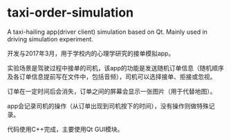 # taxi-order-simulation
A taxi-hailing app(driver client) simulation based on Qt.  Mainly used in driving simulation experiment.

开发与2017年3月，用于学校内的心理学研究的接单模拟app。

实验场景是驾驶过程中接单的司机，该app的功能是发送随机订单信息（随机顺序及各订单信息提前写在文件中，包括音频），司机可以选择接单、拒接或忽视。

订单在一定时间后会消失，订单之间的屏幕会显示一张图片（用于代替地图）。

app会记录司机的操作（从订单出现到司机按下的时间），没有操作则做特殊记录。

代码使用C++完成，主要使用Qt GUI模块。
